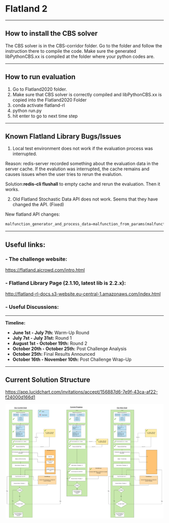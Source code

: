 # Flatland 2


---
## How to install the CBS solver

The CBS solver is in the CBS-corridor folder. Go to the folder and follow the instruction there to compile the code. 
Make sure the generated libPythonCBS.xx is compiled at the folder where your python codes are.

---
## How to run evaluation

1. Go to Flatland2020 folder. 
2. Make sure that CBS solver is correctly compiled and libPythonCBS.xx is copied into the Flatland2020 Folder
3. conda activate flatland-rl
4. python run.py
5. hit enter to go to next time step

---

## Known Flatland Library Bugs/Issues

1. Local test environment does not work if the evaluation process was interrupted.

Reason: redis-server recorded something about the evaluation data in the server cache. If the evalution was interrupted, the cache remains and causes issues when the user tries to rerun the evalution. 

Solution:**redis-cli flushall** to empty cache and rerun the evaluation. Then it works.

2. Old Flatland Stochastic Data API does not work. Seems that they have changed the API. (Fixed)

New flatland API changes: 

```python
malfunction_generator_and_process_data=malfunction_from_params(malfunction_rate=malfunction_rate, min_duration=min_duration, max_duration= max_duration)
```

---

## Useful links: 

  ### - The challenge website: 
  https://flatland.aicrowd.com/intro.html 

  ### - Flatland Library Page (2.1.10, latest lib is 2.2.x):
   http://flatland-rl-docs.s3-website.eu-central-1.amazonaws.com/index.html 

  ### - Useful Discussions:

---

**Timeline:** 

- **June 1st - July 7th:** Warm-Up Round
- **July 7st - July 31st:** Round 1
- **August 1st - October 19th:** Round 2
- **October 20th - October 25th:** Post Challenge Analysis
- **October 25th:** Final Results Announced
- **October 16th - November 10th:** Post Challenge Wrap-Up

----

## Current Solution Structure

https://app.lucidchart.com/invitations/accept/156887d6-7e9f-43ca-af22-f24000d166d1

![image](Structure.png)


